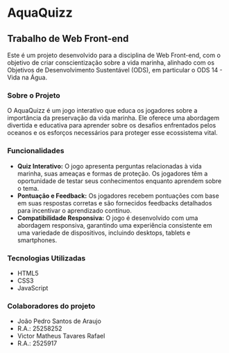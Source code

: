 # AquaQuizz
## Trabalho de Web Front-end

Este é um projeto desenvolvido para a disciplina de Web Front-end, com o objetivo de criar conscientização sobre a vida marinha, alinhado com os Objetivos de Desenvolvimento Sustentável (ODS), em particular o ODS 14 - Vida na Água.

### Sobre o Projeto

O AquaQuizz é um jogo interativo que educa os jogadores sobre a importância da preservação da vida marinha. Ele oferece uma abordagem divertida e educativa para aprender sobre os desafios enfrentados pelos oceanos e os esforços necessários para proteger esse ecossistema vital.

### Funcionalidades

- **Quiz Interativo:** O jogo apresenta perguntas relacionadas à vida marinha, suas ameaças e formas de proteção. Os jogadores têm a oportunidade de testar seus conhecimentos enquanto aprendem sobre o tema.
- **Pontuação e Feedback:** Os jogadores recebem pontuações com base em suas respostas corretas e são fornecidos feedbacks detalhados para incentivar o aprendizado contínuo.
- **Compatibilidade Responsiva:** O jogo é desenvolvido com uma abordagem responsiva, garantindo uma experiência consistente em uma variedade de dispositivos, incluindo desktops, tablets e smartphones.

### Tecnologias Utilizadas

- HTML5
- CSS3
- JavaScript

### Colaboradores do projeto

- João Pedro Santos de Araujo
- R.A.: 25258252
- Victor Matheus Tavares Rafael
-  R.A.: 2525917
